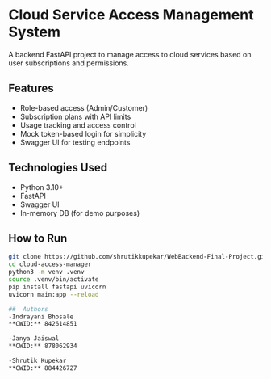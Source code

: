 #  Cloud Service Access Management System

A backend FastAPI project to manage access to cloud services based on user subscriptions and permissions.

##  Features

- Role-based access (Admin/Customer)
- Subscription plans with API limits
- Usage tracking and access control
- Mock token-based login for simplicity
- Swagger UI for testing endpoints

##  Technologies Used

- Python 3.10+
- FastAPI
- Swagger UI
- In-memory DB (for demo purposes)  

##  How to Run

```bash
git clone https://github.com/shrutikkupekar/WebBackend-Final-Project.git
cd cloud-access-manager
python3 -m venv .venv
source .venv/bin/activate
pip install fastapi uvicorn
uvicorn main:app --reload

##  Authors
-Indrayani Bhosale
**CWID:** 842614851

-Janya Jaiswal
**CWID:** 878062934

-Shrutik Kupekar
**CWID:** 884426727





